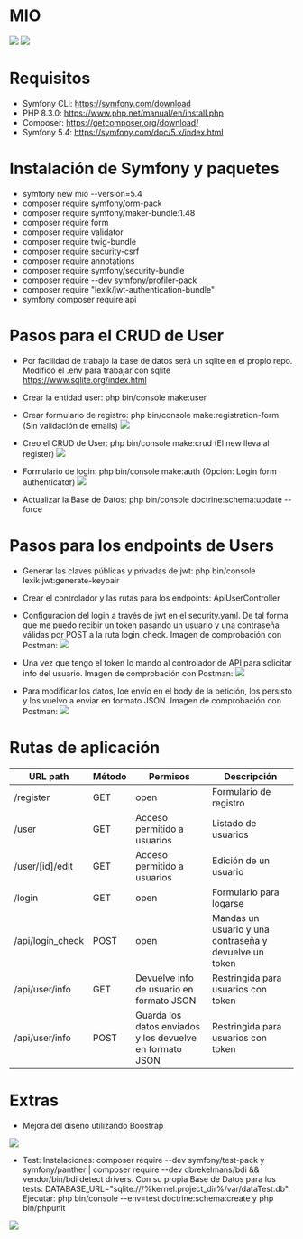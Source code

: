 # MIO

<img src="https://jorgebenitezlopez.com/github/symfony.jpg">
<img src="https://img.shields.io/static/v1?label=PHP&message=Symfony&color=green">

# Requisitos

- Symfony CLI: https://symfony.com/download
- PHP 8.3.0: https://www.php.net/manual/en/install.php
- Composer: https://getcomposer.org/download/
- Symfony 5.4: https://symfony.com/doc/5.x/index.html

# Instalación de Symfony y paquetes

- symfony new mio --version=5.4
- composer require symfony/orm-pack
- composer require symfony/maker-bundle:1.48
- composer require form
- composer require validator
- composer require twig-bundle 
- composer require security-csrf 
- composer require annotations
- composer require symfony/security-bundle
- composer require --dev symfony/profiler-pack 
- composer require "lexik/jwt-authentication-bundle"
- symfony composer require api

# Pasos para el CRUD de User

- Por facilidad de trabajo la base de datos será un sqlite en el propio repo. Modifico el .env para trabajar con sqlite https://www.sqlite.org/index.html
- Crear la entidad user: php bin/console make:user
- Crear formulario de registro: php bin/console make:registration-form (Sin validación de emails)
<kbd><img src="https://jorgebenitezlopez.com/github/register.png"></kbd>

- Creo el CRUD de User: php bin/console make:crud (El new lleva al register)
<kbd><img src="https://jorgebenitezlopez.com/github/CRUD.png"></kbd>

- Formulario de login: php bin/console make:auth (Opción: Login form authenticator)
<kbd><img src="https://jorgebenitezlopez.com/github/login.png"><kbd>

- Actualizar la Base de Datos: php bin/console doctrine:schema:update --force

# Pasos para los endpoints de Users

- Generar las claves públicas y privadas de jwt: php bin/console lexik:jwt:generate-keypair
- Crear el controlador y las rutas para los endpoints: ApiUserController
- Configuración del login a través de jwt en el security.yaml. De tal forma que me puedo recibir un token pasando un usuario y una contraseña válidas por POST a la ruta login_check. Imagen de comprobación con Postman:
<kbd><img src="https://jorgebenitezlopez.com/github/api-login.png"><kbd>

- Una vez que tengo el token lo mando al controlador de API para solicitar info del usuario. Imagen de comprobación con Postman:
<kbd><img src="https://jorgebenitezlopez.com/github/api-info.png"><kbd>

- Para modificar los datos, loe envío en el body de la petición, los persisto y los vuelvo a enviar en formato JSON. Imagen de comprobación con Postman:
<kbd><img src="https://jorgebenitezlopez.com/github/api-update.png"></kbd>

# Rutas de aplicación

| URL path           | Método | Permisos                           | Descripción                          |
|---------------------|--------|------------------------------------|--------------------------------------|
| /register          | GET    | open                               | Formulario de registro               |
| /user              | GET    | Acceso permitido a usuarios        | Listado de usuarios                  |
| /user/[id]/edit    | GET    | Acceso permitido a usuarios        | Edición de un usuario                |
| /login             | GET    | open                               | Formulario para logarse               |
| /api/login_check   | POST   | open                               | Mandas un usuario y una contraseña y devuelve un token |
| /api/user/info     | GET    | Devuelve info de usuario en formato JSON | Restringida para usuarios con token |
| /api/user/info     | POST   | Guarda los datos enviados y los devuelve en formato JSON | Restringida para usuarios con token |


# Extras

- Mejora del diseño utilizando Boostrap

<kbd><img src="https://jorgebenitezlopez.com/github/boostrap.png"></kbd>

- Test: Instalaciones: composer require --dev symfony/test-pack y symfony/panther | composer require --dev dbrekelmans/bdi && vendor/bin/bdi detect drivers. Con su propia Base de Datos para los tests: DATABASE_URL="sqlite:///%kernel.project_dir%/var/dataTest.db". Ejecutar: php bin/console --env=test doctrine:schema:create y php bin/phpunit

<kbd><img src="https://jorgebenitezlopez.com/github/test2.png"></kbd>

